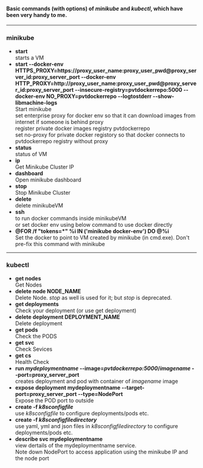 #### Basic commands (with options) of _minikube_ and _kubectl_, which have been very handy to me.
---
### minikube  
*	**start**  
		starts a VM  
*	**start --docker-env HTTPS_PROXY=https://proxy_user_name:proxy_user_pwd@proxy_server_id:proxy_server_port --docker-env HTTP_PROXY=http://proxy_user_name:proxy_user_pwd@proxy_server_id:proxy_server_port --insecure-registry=pvtdockerrepo:5000 --docker-env NO_PROXY=pvtdockerrepo --logtostderr --show-libmachine-logs**  
		Start minikube  
		set enterprise proxy for docker env so that it can download images from internet if someone is behind proxy  
		register private docker images registry pvtdockerrepo  
		set no-proxy for private docker registory so that docker connects to pvtdockerrepo registry without proxy  
*	**status**  
		status of VM  
*	**ip**  
		Get Minikube Cluster IP
*	**dashboard**  
		Open minikube dashboard
*	**stop**  
		Stop Minikube Cluster
*	**delete**  
		delete minikubeVM
*	**ssh <docker command>**  
		to run docker commands inside minikubeVM  
		or set docker env using below command to use docker directly
*	**@FOR /f "tokens=*" %i IN ('minikube docker-env') DO @%i**  
		Set the docker to point to VM created by minikube (in cmd.exe). Don't pre-fix this command with minikube

---
### kubectl
*	**get nodes**  
		Get Nodes
*	**delete node NODE_NAME**  
		Delete Node. _stop_ as well is used for it; but _stop_ is deprecated.
*	**get deployments**  
		Check your deployment (or use get deployment)
*	**delete deployment DEPLOYMENT_NAME**  
		Delete deployment
*	**get pods**  
		Check the PODS
*	**get svc**  
		Check Sevices
*	**get cs**  
		Health Check
*	**run _mydeploymentname_ --image=_pvtdockerrepo:5000_/_imagename_ --port=proxy_server_port**  
		creates deployment and pod with container of _imagename_ image
*	**expose deployment mydeploymentname --target-port=proxy_server_port --type=NodePort**  
		Expose the POD port to outside
*	**create -f _k8sconfigfile_**  
		use _k8sconfigfile_ to configure deployments/pods etc.  
*	**create -f _k8sconfigfiledirectory_**  
		use yaml, yml and json files in _k8sconfigfiledirectory_ to configure deployments/pods etc.  
*	**describe svc mydeploymentname**  
		view dertails of the mydeploymentname service.  
		Note down NodePort to access application using the minikube IP and the node port  
